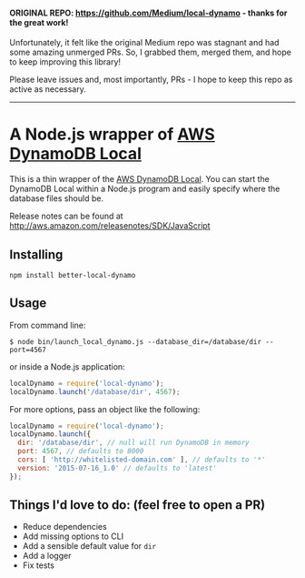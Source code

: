 #### ORIGINAL REPO: https://github.com/Medium/local-dynamo - thanks for the great work!

Unfortunately, it felt like the original Medium repo was stagnant and had some amazing unmerged PRs.
So, I grabbed them, merged them, and hope to keep improving this library!

Please leave issues and, most importantly, PRs - I hope to keep this repo as active as necessary.

---

# A Node.js wrapper of [AWS DynamoDB Local](http://docs.aws.amazon.com/amazondynamodb/latest/developerguide/Tools.html)

This is a thin wrapper of the [AWS DynamoDB Local](http://docs.aws.amazon.com/amazondynamodb/latest/developerguide/Tools.html).
You can start the DynamoDB Local within a Node.js program and easily
specify where the database files should be.

Release notes can be found at http://aws.amazon.com/releasenotes/SDK/JavaScript

## Installing

    npm install better-local-dynamo

## Usage

From command line:

    $ node bin/launch_local_dynamo.js --database_dir=/database/dir --port=4567

or inside a Node.js application:

```javascript
localDynamo = require('local-dynamo');
localDynamo.launch('/database/dir', 4567);
```

For more options, pass an object like the following:

```javascript
localDynamo = require('local-dynamo');
localDynamo.launch({
  dir: '/database/dir', // null will run DynamoDB in memory
  port: 4567, // defaults to 8000
  cors: [ 'http://whitelisted-domain.com' ], // defaults to '*'
  version: '2015-07-16_1.0' // defaults to 'latest'
});
```

## Things I'd love to do: (feel free to open a PR)

- Reduce dependencies
- Add missing options to CLI
- Add a sensible default value for `dir`
- Add a logger
- Fix tests
